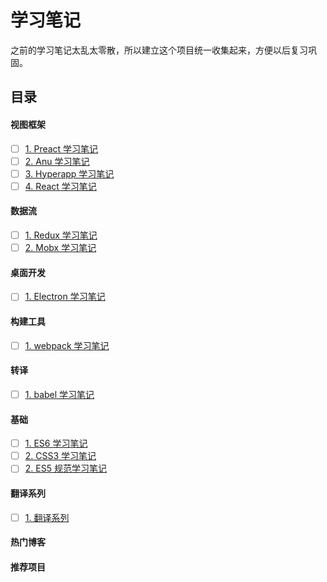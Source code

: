 # 学习笔记

之前的学习笔记太乱太零散，所以建立这个项目统一收集起来，方便以后复习巩固。


## 目录

#### 视图框架

- [ ] [1. Preact 学习笔记](./preact-learn-note/readme.md)</br>
- [ ] [2. Anu 学习笔记](./anu-learn-note/readme.md)</br>
- [ ] [3. Hyperapp 学习笔记](./hyperapp-learn-note/readme.md)</br>
- [ ] [4. React 学习笔记](./react-learn-note/readme.md)</br>

#### 数据流

- [ ] [1. Redux 学习笔记](./redux-learn-note/readme.md)</br>
- [ ] [2. Mobx 学习笔记](./mobx-learn-note/readme.md)</br>

#### 桌面开发

- [ ] [1. Electron 学习笔记](./electron-learn-note/readme.md)</br>

#### 构建工具

- [ ] [1. webpack 学习笔记](./webpack-learn-note/readme.md)</br>

#### 转译

- [ ] [1. babel 学习笔记](./babel-learn-note/readme.md)</br>

#### 基础

- [ ] [1. ES6 学习笔记](./es6-learn-note/readme.md)</br>
- [ ] [2. CSS3 学习笔记](./css3-learn-note/readme.md)</br>
- [ ] [2. ES5 规范学习笔记](./es5-learn-note/readme.md)</br>

#### 翻译系列

- [ ] [1. 翻译系列](./translate/readme.md)</br>

#### 热门博客


#### 推荐项目
